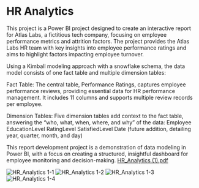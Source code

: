 # HR Analytics

This project is a Power BI project designed to create an interactive report for Atlas Labs, a fictitious tech company, focusing on employee performance metrics and attrition factors. The project provides the Atlas Labs HR team with key insights into employee performance ratings and aims to highlight factors impacting employee turnover.

Using a Kimball modeling approach with a snowflake schema, the data model consists of one fact table and multiple dimension tables:

Fact Table: The central table, Performance Ratings, captures employee performance reviews, providing essential data for HR performance management. It includes 11 columns and supports multiple review records per employee.

Dimension Tables: Five dimension tables add context to the fact table, answering the “who, what, when, where, and why” of the data:
Employee
EducationLevel
RatingLevel
SatisfiedLevel
Date (future addition, detailing year, quarter, month, and day)

This report development project is a demonstration of data modeling in Power BI, with a focus on creating a structured, insightful dashboard for employee monitoring and decision-making.
[HR_Analytics (1).pdf](https://github.com/user-attachments/files/20560959/HR_Analytics.1.pdf)


![HR_Analytics 1-1](https://github.com/user-attachments/assets/c5bed3d3-1db2-4e49-acc0-43e8f6d0ae47)
![HR_Analytics 1-2](https://github.com/user-attachments/assets/ed719fb7-31b9-4625-9dd0-5d3e9ca29270)
![HR_Analytics 1-3](https://github.com/user-attachments/assets/37d75e44-3992-4539-92a6-62263aec8408)
![HR_Analytics 1-4](https://github.com/user-attachments/assets/9d9ddc44-f3af-4d11-945e-4346564baf11)
